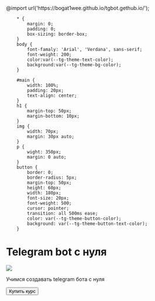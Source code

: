 <html lang="ru">
<head>
    <meta charset="UTF-8">
    <title>Курсы</title>
    <stile>
    @import url('https://bogat1wee.github.io/tgbot.gethub.io/');

        * {
            margin: 0;
            padding: 0;
            box-sizing: border-box;
        }
        body {
            font-famaly: 'Arial', 'Verdana', sans-serif;
            font-weight: 200;
            color:var(--tg-theme-text-color);
            background:var(--tg-theme-bg-color);
        }

        #main {
            width: 100%;
            padding: 20px;
            text-align: center;
        }
        h1 {
            margin-top: 50px;
            margin-bottom: 10px;
        }
        img {
            width: 70px;
            margin: 30px auto;
        }
        p {
            wight: 350px;
            margin: 0 auto;
        }
        button {
            border: 0;
            border-radius: 5px;
            margin-top: 50px;
            height: 60px;
            width: 180px;
            font-size: 20px;
            font-weight: 500;
            cursor: pointer;
            transition: all 500ms ease;
            color: var(--tg-theme-button-color);
            background: var(--tg-theme-button-text-color);
        }
</stile>
</head>
<body>
    <div id="main">
        <h1>Telegram bot с нуля</h1>
        <img src="https://fuzeservers.ru/wp-content/uploads/e/6/5/e6582e3f04d623bb4823f869c9a53c5d.png">
        <p> Учимся создавать telegram бота с нуля </p>
        <button id="buy"> Купить курс</button>
</body>
</html>
